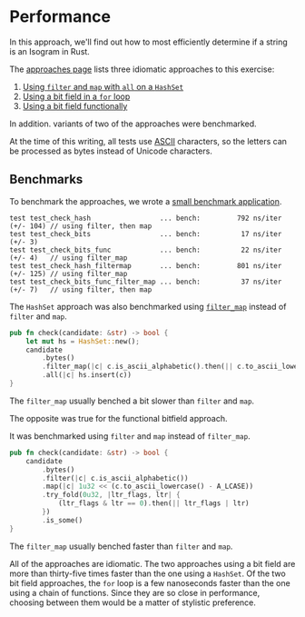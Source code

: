 # Performance

In this approach, we'll find out how to most efficiently determine if a string is an Isogram in Rust.

The [approaches page][approaches] lists three idiomatic approaches to this exercise:

1. [Using `filter` and `map` with `all` on a `HashSet`][approach-filter-all]
2. [Using a bit field in a `for` loop][approach-bitfield]
3. [Using a bit field functionally][approach-bitfield-func]

In addition. variants of two of the approaches were benchmarked.

At the time of this writing, all tests use [ASCII][ascii] characters, so the letters can be processed as bytes instead of Unicode characters.

## Benchmarks

To benchmark the approaches, we wrote a [small benchmark application][benchmark-application].

```
test test_check_hash                 ... bench:         792 ns/iter (+/- 104) // using filter, then map
test test_check_bits                 ... bench:          17 ns/iter (+/- 3)
test test_check_bits_func            ... bench:          22 ns/iter (+/- 4)   // using filter_map
test test_check_hash_filtermap       ... bench:         801 ns/iter (+/- 125) // using filter_map
test test_check_bits_func_filter_map ... bench:          37 ns/iter (+/- 7)   // using filter, then map
```

The `HashSet` approach was also benchmarked using [`filter_map`][filter-map] instead of `filter` and `map`.

```rust
pub fn check(candidate: &str) -> bool {
    let mut hs = HashSet::new();
    candidate
        .bytes()
        .filter_map(|c| c.is_ascii_alphabetic().then(|| c.to_ascii_lowercase()))
        .all(|c| hs.insert(c))
}
```

The `filter_map` usually benched a bit slower than `filter` and `map`.

The opposite was true for the functional bitfield approach.

It was benchmarked using `filter` and `map` instead of `filter_map`.

```rust
pub fn check(candidate: &str) -> bool {
    candidate
        .bytes()
        .filter(|c| c.is_ascii_alphabetic())
        .map(|c| 1u32 << (c.to_ascii_lowercase() - A_LCASE))
        .try_fold(0u32, |ltr_flags, ltr| {
            (ltr_flags & ltr == 0).then(|| ltr_flags | ltr)
        })
        .is_some()
}
```

The `filter_map` usually benched faster than `filter` and `map`.

All of the approaches are idiomatic.
The two approaches using a bit field are more than thirty-five times faster than the one using a `HashSet`.
Of the two bit field approaches, the `for` loop is a few nanoseconds faster than the one using a chain of functions.
Since they are so close in performance, choosing between them would be a matter of stylistic preference.

[approaches]: https://exercism.org/tracks/rust/exercises/isogram/approaches
[approach-filter-all]: https://exercism.org/tracks/rust/exercises/isogram/approaches/filter-all
[approach-bitfield]: https://exercism.org/tracks/rust/exercises/isogram/approaches/bitfield
[approach-bitfield-func]: https://exercism.org/tracks/rust/exercises/isogram/approaches/bitfield-func
[benchmark-application]: https://github.com/exercism/rust/blob/main/exercises/practice/isogram/.articles/performance/code/main.rs
[ascii]: https://www.asciitable.com/
[filter-map]: https://doc.rust-lang.org/std/iter/trait.Iterator.html#method.filter_map
